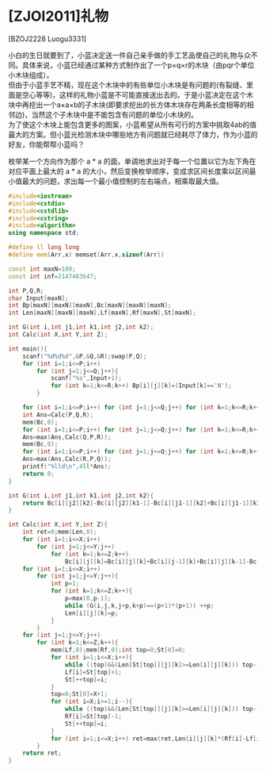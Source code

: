 # [ZJOI2011]礼物
[BZOJ2228 Luogu3331]

小白的生日就要到了，小蓝决定送一件自己亲手做的手工艺品使自己的礼物与众不同。具体来说，小蓝已经通过某种方式制作出了一个p×q×r的木块（由pqr个单位小木块组成）。  
但由于小蓝手艺不精，现在这个木块中的有些单位小木块是有问题的(有裂缝、里面是空心等等)，这样的礼物小蓝是不可能直接送出去的。于是小蓝决定在这个木块中再挖出一个a×a×b的子木块(即要求挖出的长方体木块存在两条长度相等的相邻边)，当然这个子木块中是不能包含有问题的单位小木块的。  
为了使这个木块上能包含更多的图案，小蓝希望从所有可行的方案中挑取4ab的值最大的方案。但小蓝光检测木块中哪些地方有问题就已经耗尽了体力，作为小蓝的好友，你能帮帮小蓝吗？

枚举某一个方向作为那个 a * a 的面，单调地求出对于每一个位置以它为左下角在对应平面上最大的 a * a 的大小，然后变换枚举顺序，变成求区间长度乘以区间最小值最大的问题，求出每一个最小值控制的左右端点，相乘取最大值。

```cpp
#include<iostream>
#include<cstdio>
#include<cstdlib>
#include<cstring>
#include<algorithm>
using namespace std;

#define ll long long
#define mem(Arr,x) memset(Arr,x,sizeof(Arr))

const int maxN=180;
const int inf=2147483647;

int P,Q,R;
char Input[maxN];
int Bp[maxN][maxN][maxN],Bc[maxN][maxN][maxN];
int Len[maxN][maxN][maxN],Lf[maxN],Rf[maxN],St[maxN];

int G(int i,int j1,int k1,int j2,int k2);
int Calc(int X,int Y,int Z);

int main(){
	scanf("%d%d%d",&P,&Q,&R);swap(P,Q);
	for (int i=1;i<=P;i++)
		for (int j=1;j<=Q;j++){
			scanf("%s",Input+1);
			for (int k=1;k<=R;k++) Bp[i][j][k]=(Input[k]=='N');
		}

	for (int i=1;i<=P;i++) for (int j=1;j<=Q;j++) for (int k=1;k<=R;k++) Bc[i][j][k]=Bp[i][j][k];
	int Ans=Calc(P,Q,R);
	mem(Bc,0);
	for (int i=1;i<=P;i++) for (int j=1;j<=Q;j++) for (int k=1;k<=R;k++) Bc[j][i][k]=Bp[i][j][k];
	Ans=max(Ans,Calc(Q,P,R));
	mem(Bc,0);
	for (int i=1;i<=P;i++) for (int j=1;j<=Q;j++) for (int k=1;k<=R;k++) Bc[k][i][j]=Bp[i][j][k];
	Ans=max(Ans,Calc(R,P,Q));
	printf("%lld\n",4ll*Ans);
	return 0;
}

int G(int i,int j1,int k1,int j2,int k2){
	return Bc[i][j2][k2]-Bc[i][j2][k1-1]-Bc[i][j1-1][k2]+Bc[i][j1-1][k1-1];
}

int Calc(int X,int Y,int Z){
	int ret=0;mem(Len,0);
	for (int i=1;i<=X;i++)
		for (int j=1;j<=Y;j++)
			for (int k=1;k<=Z;k++)
				Bc[i][j][k]=Bc[i][j][k]+Bc[i][j-1][k]+Bc[i][j][k-1]-Bc[i][j-1][k-1];
	for (int i=1;i<=X;i++)
		for (int j=1;j<=Y;j++){
			int p=1;
			for (int k=1;k<=Z;k++){
				p=max(0,p-1);
				while (G(i,j,k,j+p,k+p)==(p+1)*(p+1)) ++p;
				Len[i][j][k]=p;
			}
		}
	for (int j=1;j<=Y;j++)
		for (int k=1;k<=Z;k++){
			mem(Lf,0);mem(Rf,0);int top=0;St[0]=0;
			for (int i=1;i<=X;i++){
				while ((top)&&(Len[St[top]][j][k]>=Len[i][j][k])) top--;
				Lf[i]=St[top]+1;
				St[++top]=i;
			}
			top=0;St[0]=X+1;
			for (int i=X;i>=1;i--){
				while ((top)&&(Len[St[top]][j][k]>=Len[i][j][k])) top--;
				Rf[i]=St[top]-1;
				St[++top]=i;
			}
			for (int i=1;i<=X;i++) ret=max(ret,Len[i][j][k]*(Rf[i]-Lf[i]+1));
		}
	return ret;
}
```